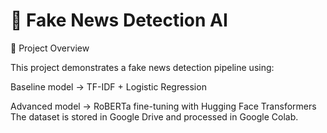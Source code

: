 # 📰 Fake News Detection AI
📌 Project Overview

This project demonstrates a fake news detection pipeline using:

Baseline model → TF-IDF + Logistic Regression

Advanced model → RoBERTa fine-tuning with Hugging Face Transformers
The dataset is stored in Google Drive and processed in Google Colab.
